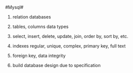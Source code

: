 #Mysql#

1. relation databases 

2. tables, columns data types 

3. select, insert, delete, update, join, order by, sort by, etc. 

4. indexes regular, unique, complex, primary key, full text 

5. foreign key, data integrity 

6. build database design due to specification 
